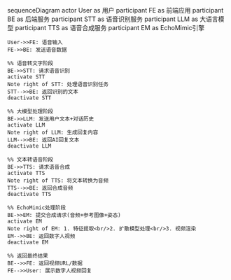 sequenceDiagram
    actor User as 用户
    participant FE as 前端应用
    participant BE as 后端服务
    participant STT as 语音识别服务
    participant LLM as 大语言模型
    participant TTS as 语音合成服务
    participant EM as EchoMimic引擎
    
    User->>FE: 语音输入
    FE->>BE: 发送语音数据
    
    %% 语音转文字阶段
    BE->>STT: 请求语音识别
    activate STT
    Note right of STT: 处理语音识别任务
    STT-->>BE: 返回识别的文本
    deactivate STT
    
    %% 大模型处理阶段
    BE->>LLM: 发送用户文本+对话历史
    activate LLM
    Note right of LLM: 生成回复内容
    LLM-->>BE: 返回AI回复文本
    deactivate LLM
    
    %% 文本转语音阶段
    BE->>TTS: 请求语音合成
    activate TTS
    Note right of TTS: 将文本转换为音频
    TTS-->>BE: 返回合成音频
    deactivate TTS
    
    %% EchoMimic处理阶段
    BE->>EM: 提交合成请求(音频+参考图像+姿态)
    activate EM
    Note right of EM: 1. 特征提取<br/>2. 扩散模型处理<br/>3. 视频渲染
    EM-->>BE: 返回数字人视频
    deactivate EM
    
    %% 返回最终结果
    BE-->>FE: 返回视频URL/数据
    FE-->>User: 展示数字人视频回复
